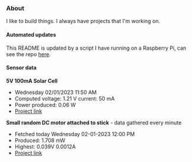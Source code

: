 ### About
I like to build things. I always have projects that I'm working on.

#### Automated updates
This README is updated by a script I have running on a Raspberry Pi, can see the repo [here](https://github.com/jdc-cunningham/raspi-git-repo-updater).

#### Sensor data
**5V 100mA Solar Cell**
- Wednesday 02/01/2023 11:50 AM
- Computed voltage: 1.21 V current: 50 mA
- Power produced: 0.06 W
- [Project link](https://github.com/jdc-cunningham/raspisolarplotter)

**Small random DC motor attached to stick** - data gathered every minute
- Fetched today Wednesday 02-01-2023 12:00 PM
- Produced: 1.708 mW
- Highest: 0.039V 0.0012A
- [Project link](https://github.com/jdc-cunningham/turbine-raspi)